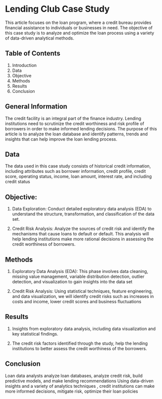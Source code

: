 # Lending Club Case Study
This article focuses on the loan program, where a credit bureau provides financial assistance to individuals or businesses in need. The objective of this case study is to analyze and optimize the loan process using a variety of data-driven analytical methods.


## Table of Contents

1. Introduction
2. Data
3. Objective
4. Methods
5. Results
6. Conclusion

<!-- You can include any other section that is pertinent to your problem -->

## General Information
The credit facility is an integral part of the finance industry. Lending institutions need to scrutinize the credit worthiness and risk profile of borrowers in order to make informed lending decisions. The purpose of this article is to analyze the loan database and identify patterns, trends and insights that can help improve the loan lending process.

## Data
The data used in this case study consists of historical credit information, including attributes such as borrower information, credit profile, credit score, operating status, income, loan amount, interest rate, and including credit status

## Objective:

1. Data Exploration: Conduct detailed exploratory data analysis (EDA) to understand the structure, transformation, and classification of the data set.

2. Credit Risk Analysis: Analyze the sources of credit risk and identify the mechanisms that cause loans to default or default. This analysis will help lending institutions make more rational decisions in assessing the credit worthiness of borrowers.

<!-- You don't have to answer all the questions - just the ones relevant to your project. -->

## Methods
1. Exploratory Data Analysis (EDA): This phase involves data cleaning, missing value management, variable distribution detection, outlier detection, and visualization to gain insights into the data set

2. Credit Risk Analysis: Using statistical techniques, feature engineering, and data visualization, we will identify credit risks such as increases in costs and income, lower credit scores and business fluctuations

## Results
1. Insights from exploratory data analysis, including data visualization and key statistical findings.

2. The credit risk factors identified through the study, help the lending institutions to better assess the credit worthiness of the borrowers.

## Conclusion
Loan data analysts analyze loan databases, analyze credit risk, build predictive models, and make lending recommendations Using data-driven insights and a variety of analytics techniques , credit institutions can make more informed decisions, mitigate risk, optimize their loan policies 


